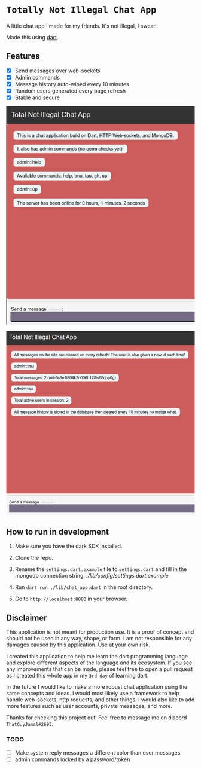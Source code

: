 # `Totally Not Illegal Chat App`

A little chat app I made for my friends. It's not illegal, I swear.

Made this using [dart](https://dart.dev).

## Features

- [x] Send messages over web-sockets
- [x] Admin commands
- [x] Message history auto-wiped every 10 minutes
- [x] Random users generated every page refresh
- [x] Stable and secure

![ExampleOne](./assets/images/tnica_1.png)

![ExampleTwo](./assets/images/tnica_2.png)

## How to run in development

1. Make sure you have the dark SDK installed.

2. Clone the repo.

3. Rename the `settings.dart.example` file to `settings.dart` and fill in the mongodb connection string.
*./lib/config/settings.dart.example*

4. Run `dart run ./lib/chat_app.dart` in the root directory.

5. Go to `http://localhost:8080` in your browser.

## Disclaimer

This application is not meant for production use. It is a proof of concept and should not be used in any way, shape, or form. I am not responsible for any damages caused by this application. Use at your own risk.

I created this application to help me learn the dart programming language and explore different aspects of the language and its ecosystem. If you see any improvements that can be made, please feel free to open a pull request as I created this whole app in my `3rd day` of learning dart.

In the future I would like to make a more robust chat application using the same concepts and ideas. I would most likely use a framework to help handle web-sockets, http requests, and other things. I would also like to add more features such as user accounts, private messages, and more. 

Thanks for checking this project out! Feel free to message me on discord `ThatGuyJamal#2695`.

### TODO

- [ ] Make system reply messages a different color than user messages
- [ ] admin commands locked by a password/token